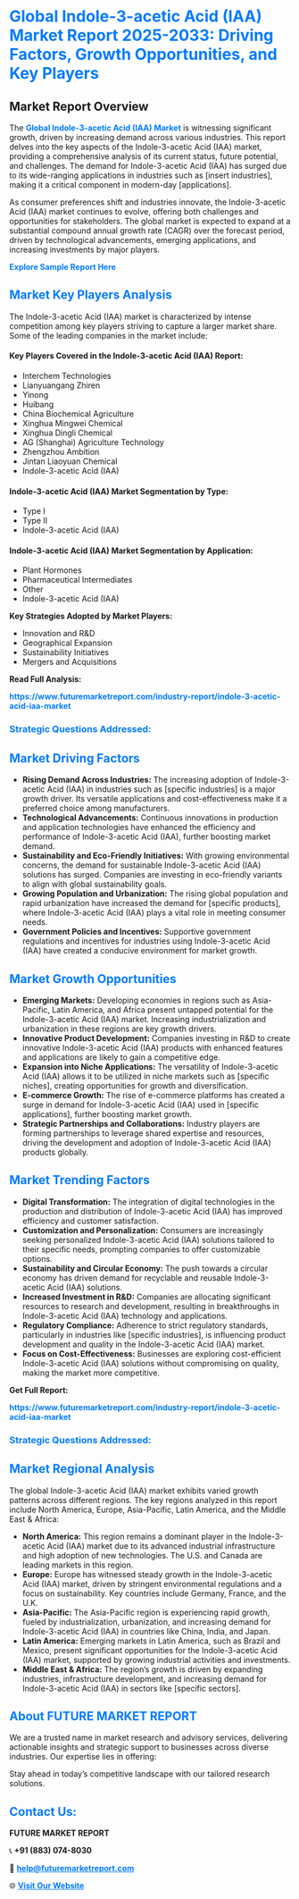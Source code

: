 <h1 style="color: #007BFF;">Global Indole-3-acetic Acid (IAA) Market Report 2025-2033: Driving Factors, Growth Opportunities, and Key Players</h1>

<section id="overview">
<h2>Market Report Overview</h2>
<p>The <a href="https://www.futuremarketreport.com/industry-report/indole-3-acetic-acid-iaa-market" style="color: #007BFF; text-decoration: none;"><strong>Global Indole-3-acetic Acid (IAA) Market</strong></a> is witnessing significant growth, driven by increasing demand across various industries. This report delves into the key aspects of the Indole-3-acetic Acid (IAA) market, providing a comprehensive analysis of its current status, future potential, and challenges. The demand for Indole-3-acetic Acid (IAA) has surged due to its wide-ranging applications in industries such as [insert industries], making it a critical component in modern-day [applications].</p>
<p>As consumer preferences shift and industries innovate, the Indole-3-acetic Acid (IAA) market continues to evolve, offering both challenges and opportunities for stakeholders. The global market is expected to expand at a substantial compound annual growth rate (CAGR) over the forecast period, driven by technological advancements, emerging applications, and increasing investments by major players.</p>
</section>

<section id="overview">
<p><a href="https://www.futuremarketreport.com/request-sample/reportId=98495" style="color: #007BFF; text-decoration: none;"><strong>Explore Sample Report Here</strong></a></p>
</section>

<section id="key-players">
<h2 style="color: #007BFF;">Market Key Players Analysis</h2>
<p>The Indole-3-acetic Acid (IAA) market is characterized by intense competition among key players striving to capture a larger market share. Some of the leading companies in the market include:</p>
<h4>Key Players Covered in the Indole-3-acetic Acid (IAA) Report:</h4>
<ul><li>Interchem Technologies</li><li>Lianyuangang Zhiren</li><li>Yinong</li><li>Huibang</li><li>China Biochemical Agriculture</li><li>Xinghua Mingwei Chemical</li><li>Xinghua Dingli Chemical</li><li>AG (Shanghai) Agriculture Technology</li><li>Zhengzhou Ambition</li><li>Jintan Liaoyuan Chemical</li><li>Indole-3-acetic Acid (IAA)</li></ul>
<h4>Indole-3-acetic Acid (IAA) Market Segmentation by Type:</h4>
<ul><li>Type I</li><li>Type II</li><li>Indole-3-acetic Acid (IAA)</li></ul>

<h4>Indole-3-acetic Acid (IAA) Market Segmentation by Application:</h4>
<ul><li>Plant Hormones</li><li>Pharmaceutical Intermediates</li><li>Other</li><li>Indole-3-acetic Acid (IAA)</li></ul>
<p><strong>Key Strategies Adopted by Market Players:</strong></p>
<ul>
<li>Innovation and R&D</li>
<li>Geographical Expansion</li>
<li>Sustainability Initiatives</li>
<li>Mergers and Acquisitions</li>
</ul>
</section>

<section>
<p><strong>Read Full Analysis: </strong></p><a href="https://www.futuremarketreport.com/industry-report/indole-3-acetic-acid-iaa-market" style="color: #007BFF; text-decoration: none;"><strong>https://www.futuremarketreport.com/industry-report/indole-3-acetic-acid-iaa-market</strong></a>
<h3 style="color: #007BFF;">Strategic Questions Addressed:</h3>
</section>

<section id="driving-factors">
<h2 style="color: #007BFF;">Market Driving Factors</h2>
<ul>
<li><strong>Rising Demand Across Industries:</strong> The increasing adoption of Indole-3-acetic Acid (IAA) in industries such as [specific industries] is a major growth driver. Its versatile applications and cost-effectiveness make it a preferred choice among manufacturers.</li>
<li><strong>Technological Advancements:</strong> Continuous innovations in production and application technologies have enhanced the efficiency and performance of Indole-3-acetic Acid (IAA), further boosting market demand.</li>
<li><strong>Sustainability and Eco-Friendly Initiatives:</strong> With growing environmental concerns, the demand for sustainable Indole-3-acetic Acid (IAA) solutions has surged. Companies are investing in eco-friendly variants to align with global sustainability goals.</li>
<li><strong>Growing Population and Urbanization:</strong> The rising global population and rapid urbanization have increased the demand for [specific products], where Indole-3-acetic Acid (IAA) plays a vital role in meeting consumer needs.</li>
<li><strong>Government Policies and Incentives:</strong> Supportive government regulations and incentives for industries using Indole-3-acetic Acid (IAA) have created a conducive environment for market growth.</li>
</ul>
</section>

<section id="growth-opportunities">
<h2 style="color: #007BFF;">Market Growth Opportunities</h2>
<ul>
<li><strong>Emerging Markets:</strong> Developing economies in regions such as Asia-Pacific, Latin America, and Africa present untapped potential for the Indole-3-acetic Acid (IAA) market. Increasing industrialization and urbanization in these regions are key growth drivers.</li>
<li><strong>Innovative Product Development:</strong> Companies investing in R&D to create innovative Indole-3-acetic Acid (IAA) products with enhanced features and applications are likely to gain a competitive edge.</li>
<li><strong>Expansion into Niche Applications:</strong> The versatility of Indole-3-acetic Acid (IAA) allows it to be utilized in niche markets such as [specific niches], creating opportunities for growth and diversification.</li>
<li><strong>E-commerce Growth:</strong> The rise of e-commerce platforms has created a surge in demand for Indole-3-acetic Acid (IAA) used in [specific applications], further boosting market growth.</li>
<li><strong>Strategic Partnerships and Collaborations:</strong> Industry players are forming partnerships to leverage shared expertise and resources, driving the development and adoption of Indole-3-acetic Acid (IAA) products globally.</li>
</ul>
</section>

<section id="trending-factors">
<h2 style="color: #007BFF;">Market Trending Factors</h2>
<ul>
<li><strong>Digital Transformation:</strong> The integration of digital technologies in the production and distribution of Indole-3-acetic Acid (IAA) has improved efficiency and customer satisfaction.</li>
<li><strong>Customization and Personalization:</strong> Consumers are increasingly seeking personalized Indole-3-acetic Acid (IAA) solutions tailored to their specific needs, prompting companies to offer customizable options.</li>
<li><strong>Sustainability and Circular Economy:</strong> The push towards a circular economy has driven demand for recyclable and reusable Indole-3-acetic Acid (IAA) solutions.</li>
<li><strong>Increased Investment in R&D:</strong> Companies are allocating significant resources to research and development, resulting in breakthroughs in Indole-3-acetic Acid (IAA) technology and applications.</li>
<li><strong>Regulatory Compliance:</strong> Adherence to strict regulatory standards, particularly in industries like [specific industries], is influencing product development and quality in the Indole-3-acetic Acid (IAA) market.</li>
<li><strong>Focus on Cost-Effectiveness:</strong> Businesses are exploring cost-efficient Indole-3-acetic Acid (IAA) solutions without compromising on quality, making the market more competitive.</li>
</ul>
</section>

<section>
<p><strong>Get Full Report: </strong></p><a href="https://www.futuremarketreport.com/industry-report/indole-3-acetic-acid-iaa-market" style="color: #007BFF; text-decoration: none;"><strong>https://www.futuremarketreport.com/industry-report/indole-3-acetic-acid-iaa-market</strong></a>
<h3 style="color: #007BFF;">Strategic Questions Addressed:</h3>
</section>


<section id="regional-analysis">
<h2 style="color: #007BFF;">Market Regional Analysis</h2>
<p>The global Indole-3-acetic Acid (IAA) market exhibits varied growth patterns across different regions. The key regions analyzed in this report include North America, Europe, Asia-Pacific, Latin America, and the Middle East & Africa:</p>
<ul>
<li><strong>North America:</strong> This region remains a dominant player in the Indole-3-acetic Acid (IAA) market due to its advanced industrial infrastructure and high adoption of new technologies. The U.S. and Canada are leading markets in this region.</li>
<li><strong>Europe:</strong> Europe has witnessed steady growth in the Indole-3-acetic Acid (IAA) market, driven by stringent environmental regulations and a focus on sustainability. Key countries include Germany, France, and the U.K.</li>
<li><strong>Asia-Pacific:</strong> The Asia-Pacific region is experiencing rapid growth, fueled by industrialization, urbanization, and increasing demand for Indole-3-acetic Acid (IAA) in countries like China, India, and Japan.</li>
<li><strong>Latin America:</strong> Emerging markets in Latin America, such as Brazil and Mexico, present significant opportunities for the Indole-3-acetic Acid (IAA) market, supported by growing industrial activities and investments.</li>
<li><strong>Middle East & Africa:</strong> The region’s growth is driven by expanding industries, infrastructure development, and increasing demand for Indole-3-acetic Acid (IAA) in sectors like [specific sectors].</li>
</ul>
</section>

<footer>
<h2 style="color: #007BFF;">About FUTURE MARKET REPORT</h2>
<p>We are a trusted name in market research and advisory services, delivering actionable insights and strategic support to businesses across diverse industries. Our expertise lies in offering:</p>

<p>Stay ahead in today’s competitive landscape with our tailored research solutions.</p>

<h2 style="color: #007BFF;">Contact Us:</h2>
<p><strong>FUTURE MARKET REPORT</strong></p>
<p>📞 <strong>+91 (883) 074-8030</strong></p>
<p>📧 <strong><a href="mailto:help@futuremarketreport.com" style="color: #007BFF;">help@futuremarketreport.com</a></strong></p>
<p>🌐 <strong><a href="https://www.futuremarketreport.com/" style="color: #007BFF;">Visit Our Website</a></strong></p>
</footer>